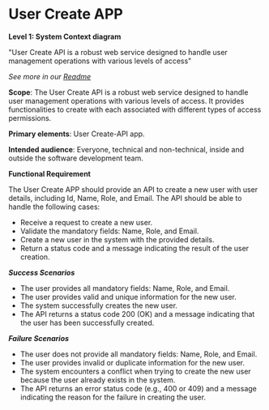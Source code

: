 # User Create APP


**Level 1: System Context diagram**

"User Create API is a robust web service designed to handle user management operations with various levels of access"

_See more in our [Readme](https://github.com/wstiehler/zpe-project)_

**Scope**: The User Create API is a robust web service designed to handle user management operations with various levels of access. It provides functionalities to create with each associated with different types of access permissions.

**Primary elements**: User Create-API app.

**Intended audience**: Everyone, technical and non-technical, inside and outside the software development team.


**Functional Requirement**

The User Create APP should provide an API to create a new user with user details, including Id, Name, Role, and Email. The API should be able to handle the following cases:

* Receive a request to create a new user.
* Validate the mandatory fields: Name, Role, and Email.
* Create a new user in the system with the provided details.
* Return a status code and a message indicating the result of the user creation.

***Success Scenarios***

* The user provides all mandatory fields: Name, Role, and Email.
* The user provides valid and unique information for the new user.
* The system successfully creates the new user.
* The API returns a status code 200 (OK) and a message indicating that the user has been successfully created.

***Failure Scenarios***

* The user does not provide all mandatory fields: Name, Role, and Email.
* The user provides invalid or duplicate information for the new user.
* The system encounters a conflict when trying to create the new user because the user already exists in the system.
* The API returns an error status code (e.g., 400 or 409) and a message indicating the reason for the failure in creating the user.